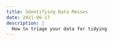 ```yaml
---
title: Identifying Data Messes
date: 2021-06-17
description: |
  How to triage your data for tidying
---
```


